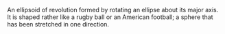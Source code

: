 An ellipsoid of revolution formed by rotating an ellipse about its major
axis. It is shaped rather like a rugby ball or an American football; a
sphere that has been stretched in one direction.
